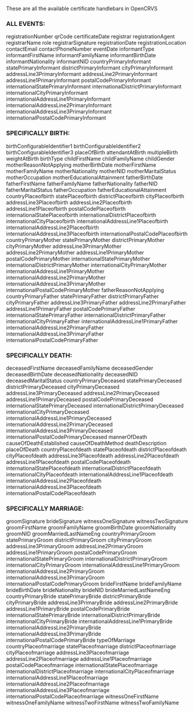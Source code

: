 These are all the available certificate handlebars in OpenCRVS

### ALL EVENTS:
registrationNumber
qrCode
certificateDate
registrar
registrationAgent
registrarName
role
registrarSignature
registrationDate
registrationLocation
contactEmail
contactPhoneNumber
eventDate
informantType
informantFirstName
informantFamilyName
informantBirthDate
informantNationality
informantNID
countryPrimaryInformant
statePrimaryInformant
districtPrimaryInformant
cityPrimaryInformant
addressLine3PrimaryInformant
addressLine2PrimaryInformant
addressLine1PrimaryInformant
postalCodePrimaryInformant
internationalStatePrimaryInformant
internationalDistrictPrimaryInformant
internationalCityPrimaryInformant
internationalAddressLine1PrimaryInformant
internationalAddressLine2PrimaryInformant
internationalAddressLine3PrimaryInformant
internationalPostalCodePrimaryInformant

### SPECIFICALLY BIRTH:
birthConfigurableIdentifier1
birthConfigurableIdentifier2
birthConfigurableIdentifier3
placeOfBirth
attendantAtBirth
multipleBirth
weightAtBirth
birthType
childFirstName
childFamilyName
childGender
motherReasonNotApplying
motherBirthDate
motherFirstName
motherFamilyName
motherNationality
motherNID
motherMaritalStatus
motherOccupation
motherEducationalAttainment
fatherBirthDate
fatherFirstName
fatherFamilyName
fatherNationality
fatherNID
fatherMaritalStatus
fatherOccupation
fatherEducationalAttainment
countryPlaceofbirth
statePlaceofbirth
districtPlaceofbirth
cityPlaceofbirth
addressLine3Placeofbirth
addressLine2Placeofbirth
addressLine1Placeofbirth
postalCodePlaceofbirth
internationalStatePlaceofbirth
internationalDistrictPlaceofbirth
internationalCityPlaceofbirth
internationalAddressLine1Placeofbirth
internationalAddressLine2Placeofbirth
internationalAddressLine3Placeofbirth
internationalPostalCodePlaceofbirth
countryPrimaryMother
statePrimaryMother
districtPrimaryMother
cityPrimaryMother
addressLine3PrimaryMother
addressLine2PrimaryMother
addressLine1PrimaryMother
postalCodePrimaryMother
internationalStatePrimaryMother
internationalDistrictPrimaryMother
internationalCityPrimaryMother
internationalAddressLine1PrimaryMother
internationalAddressLine2PrimaryMother
internationalAddressLine3PrimaryMother
internationalPostalCodePrimaryMother
fatherReasonNotApplying
countryPrimaryFather
statePrimaryFather
districtPrimaryFather
cityPrimaryFather
addressLine3PrimaryFather
addressLine2PrimaryFather
addressLine1PrimaryFather
postalCodePrimaryFather
internationalStatePrimaryFather
internationalDistrictPrimaryFather
internationalCityPrimaryFather
internationalAddressLine1PrimaryFather
internationalAddressLine2PrimaryFather
internationalAddressLine3PrimaryFather
internationalPostalCodePrimaryFather

### SPECIFICALLY DEATH:
deceasedFirstName
deceasedFamilyName
deceasedGender
deceasedBirthDate
deceasedNationality
deceasedNID
deceasedMaritalStatus
countryPrimaryDeceased
statePrimaryDeceased
districtPrimaryDeceased
cityPrimaryDeceased
addressLine3PrimaryDeceased
addressLine2PrimaryDeceased
addressLine1PrimaryDeceased
postalCodePrimaryDeceased
internationalStatePrimaryDeceased
internationalDistrictPrimaryDeceased
internationalCityPrimaryDeceased
internationalAddressLine1PrimaryDeceased
internationalAddressLine2PrimaryDeceased
internationalAddressLine3PrimaryDeceased
internationalPostalCodePrimaryDeceased
mannerOfDeath
causeOfDeathEstablished
causeOfDeathMethod
deathDescription
placeOfDeath
countryPlaceofdeath
statePlaceofdeath
districtPlaceofdeath
cityPlaceofdeath
addressLine3Placeofdeath
addressLine2Placeofdeath
addressLine1Placeofdeath
postalCodePlaceofdeath
internationalStatePlaceofdeath
internationalDistrictPlaceofdeath
internationalCityPlaceofdeath
internationalAddressLine1Placeofdeath
internationalAddressLine2Placeofdeath
internationalAddressLine3Placeofdeath
internationalPostalCodePlaceofdeath

### SPECIFICALLY MARRIAGE:
groomSignature
brideSignature
witnessOneSignature
witnessTwoSignature
groomFirstName
groomFamilyName
groomBirthDate
groomNationality
groomNID
groomMarriedLastNameEng
countryPrimaryGroom
statePrimaryGroom
districtPrimaryGroom
cityPrimaryGroom
addressLine3PrimaryGroom
addressLine2PrimaryGroom
addressLine1PrimaryGroom
postalCodePrimaryGroom
internationalStatePrimaryGroom
internationalDistrictPrimaryGroom
internationalCityPrimaryGroom
internationalAddressLine1PrimaryGroom
internationalAddressLine2PrimaryGroom
internationalAddressLine3PrimaryGroom
internationalPostalCodePrimaryGroom
brideFirstName
brideFamilyName
brideBirthDate
brideNationality
brideNID
brideMarriedLastNameEng
countryPrimaryBride
statePrimaryBride
districtPrimaryBride
cityPrimaryBride
addressLine3PrimaryBride
addressLine2PrimaryBride
addressLine1PrimaryBride
postalCodePrimaryBride
internationalStatePrimaryBride
internationalDistrictPrimaryBride
internationalCityPrimaryBride
internationalAddressLine1PrimaryBride
internationalAddressLine2PrimaryBride
internationalAddressLine3PrimaryBride
internationalPostalCodePrimaryBride
typeOfMarriage
countryPlaceofmarriage
statePlaceofmarriage
districtPlaceofmarriage
cityPlaceofmarriage
addressLine3Placeofmarriage
addressLine2Placeofmarriage
addressLine1Placeofmarriage
postalCodePlaceofmarriage
internationalStatePlaceofmarriage
internationalDistrictPlaceofmarriage
internationalCityPlaceofmarriage
internationalAddressLine1Placeofmarriage
internationalAddressLine2Placeofmarriage
internationalAddressLine3Placeofmarriage
internationalPostalCodePlaceofmarriage
witnessOneFirstName
witnessOneFamilyName
witnessTwoFirstName
witnessTwoFamilyName

